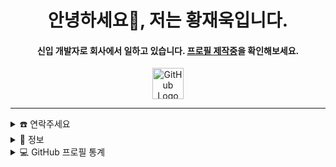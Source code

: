 <div align="center">
  <h1>
    안녕하세요👋, 저는 황재욱입니다.
  </h1>
  <h4>
    신입 개발자로 회사에서 일하고 있습니다. 
    <a href="https://github.com/jeauk9060" target="_blank">프로필 제작중</a>을 확인해보세요.
  </h4>
  <a href="https://github.com/jeauk9060">
    <img src="https://github.githubassets.com/images/modules/logos_page/GitHub-Mark.png" alt="GitHub Logo" width="50">
  </a>
</div>
<hr>
<details>
  <summary>☎️ 연락주세요</summary>
  <div align="center">
    <h2>나에게 연락하려면 다음을 사용하세요:</h2>
    <p>
      <a href="mailto:dugyeon@gmail.com" target="_blank"><img src="https://img.shields.io/badge/gmail-EA4335.svg?style=for-the-badge&logo=gmail&logoColor=white" alt="Gmail"></a>
      <a href="https://instagram.com/wodnr_h" target="_blank"><img src="https://img.shields.io/badge/instagram-E4405F.svg?style=for-the-badge&logo=Instagram&logoColor=white" alt="Instagram"></a>
    </p>
  </div>
</details>
<details>
  <summary>🧮 정보</summary>
  <div align="center">
    <h2>이 계정에 관하여</h2>
    <p>
      <a href="https://github.com/jeauk9060" target="_blank"><img src="https://komarev.com/ghpvc/?username=jeauk9060&style=for-the-badge&label=PROFILE+VIEWS" alt="조회수"></a>
      <a href="https://github.com/jeauk9060" target="_blank"><img src="https://img.shields.io/website?down_message=offline&style=for-the-badge&up_message=online&url=https://github.com/jeauk9060" alt="웹사이트 상태"></a>
    </p>
    <p>
      <a href="https://github.com/jeauk9060" target="_blank"><img src="https://img.shields.io/badge/Code-Quality-green?style=for-the-badge&logo=github" alt="Code Quality"></a>
      <a href="https://github.com/jeauk9060" target="_blank"><img src="https://img.shields.io/badge/Recent-Commits-blue?style=for-the-badge&logo=git" alt="최근 커밋"></a>
    </p>
  </div>
</details>
<details>
  <summary>💻 GitHub 프로필 통계</summary>
  <div align="center">
    <h2>Github 통계</h2>
    <details>
      <summary>언어</summary>
      <p>
        <a href="https://github.com/jeauk9060">
          <img src="https://github-readme-stats.vercel.app/api/top-langs/?username=jeauk9060&langs_count=6&theme=gruvbox&layout=compact&hide_border=true" alt="상위 언어">
        </a>
        <a href="https://github.com/jeauk9060">
          <img width="45%" src="https://github-profile-summary-cards.vercel.app/api/cards/repos-per-language?username=jeauk9060&theme=gruvbox&layout=compact&hide_border=true" alt="Repo별 인기 언어">
          <img width="45%" src="https://github-profile-summary-cards.vercel.app/api/cards/most-commit-language?username=jeauk9060&theme=gruvbox&layout=compact&hide_border=true" alt="커밋별 인기 언어">
        </a>
      </p>
    </details>
    <details>
      <summary>통계</summary>
      <p>
        <a href="https://github.com/jeauk9060">
          <img width="49.5%" src="https://github-readme-stats.vercel.app/api?username=jeauk9060&show_icons=true&theme=gruvbox&hide_border=true" alt="GitHub Stats">
          <img width="49.5%" src="https://github-readme-streak-stats.herokuapp.com/?user=jeauk9060&theme=gruvbox&hide_border=true" alt="GitHub Streak">
        </a>
      </p>
    </details>
  </div>
</details>

